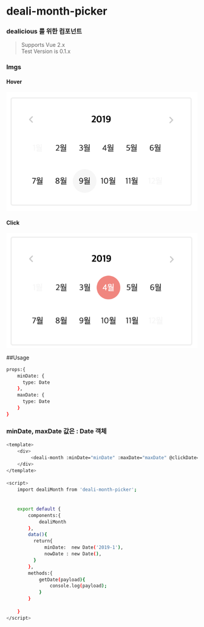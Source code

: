 # deali-month-picker

### dealicious 를 위한 컴포넌트
> Supports Vue 2.x <br>
> Test Version is 0.1.x

### Imgs
#### Hover
<img src="./assets/hover.png"><br>
#### Click
<img src="./assets/click.png">

##Usage
```bash
props:{
    minDate: {
      type: Date
    },
    maxDate: {
      type: Date
    }
}
```

### minDate, maxDate 값은 : Date 객체

```bash
<template>
    <div>
         <deali-month :minDate="minDate" :maxDate="maxDate" @clickDate="getDate"></deali-month>
    </div>
</template>

<script>
    import dealiMonth from 'deali-month-picker';


    export default {
        components:{
            dealiMonth
        },
        data(){
          return{
              minDate:  new Date('2019-1'),
              nowDate : new Date(),
          }
        },
        methods:{
            getDate(payload){
                console.log(payload);
            }
        }

    }
</script>
```

